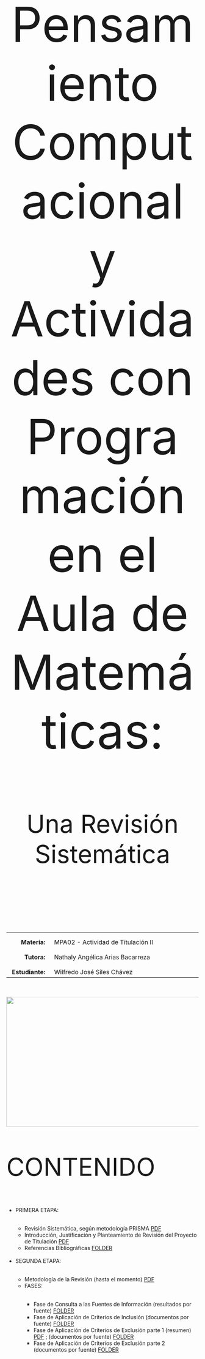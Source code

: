 <body>

<p style="padding-top:50px"></p>
<p align=center style="font-size:95pt;">Pensamiento Computacional y Actividades con Programación en el Aula de Matemáticas:</p>
<p align=center style="font-size:65px;">Una Revisión Sistemática</p>
<p align=left style="font-size:45px;"><br></p>
<table width=740px>
  <tr>
    <td width=100px style="text-align:right;vertical-align:top;padding-top:15px;padding-right:15px"><strong>Materia:</strong></td>
    <td width=640px style="vertical-align:top;padding-top:15px">MPA02 - Actividad de Titulación II</td>
  </tr>
  <tr>
    <td style="text-align:right;vertical-align:top;padding-top:15px;padding-right:15px"><strong>Tutora:</strong></td>
    <td style="vertical-align:top;padding-top:15px">Nathaly Angélica Arias Bacarreza</td>
  </tr>
  <tr>
    <td style="text-align:right;vertical-align:top;padding-top:15px;padding-right:15px"><strong>Estudiante:</strong></td>
    <td style="vertical-align:top;padding-top:15px">Wilfredo José Siles Chávez</td>
  </tr>
</table>
<p style="padding-top:20px"></p>
<p align=left><img src="https://code.intef.es/wp-content/uploads/2023/04/Foto-1-e1680602020880.png" width="740" height="340"/></a></p>
<p align=left style="font-size:65px;">CONTENIDO</p>
<ul>
  <li>PRIMERA ETAPA:</li><br>
  <ul>
    <li>Revisión Sistemática, según metodología PRISMA <a href="000_Inicios/PRISMA2020-S0300893221002748.pdf">PDF</a></li>
    <li>Introducción, Justificación y Planteamiento de Revisión del Proyecto de Titulación <a href="000_Inicios/Primera Etapa.pdf">PDF</a></li>
    <li>Referencias Bibliográficas <a href="000_Inicios/Referencias">FOLDER</a></li>
  </ul><br>
  <li>SEGUNDA ETAPA:</li><br>
  <ul>
    <li>Metodología de la Revisión (hasta el momento) <a href="001_Metodologia/Proyecto V8.pdf">PDF</a></li>
    <li>FASES:</li><br>
    <ul>
      <li>Fase de Consulta a las Fuentes de Información (resultados por fuente) <a href="001_Metodologia/1_Fase_Consulta">FOLDER</a></li>
      <li>Fase de Aplicación de Criterios de Inclusión (documentos por fuente) <a href="001_Metodologia/2_Fase_CI">FOLDER</a></li>
      <li>Fase de Aplicación de Criterios de Exclusión parte 1 (resumen) <a href="001_Metodologia/3_Fase_DUPs/WithOutDUPs.pdf">PDF</a> ; (documentos por fuente) <a href="001_Metodologia/3_Fase_DUPs">FOLDER</a></li>
      <li>Fase de Aplicación de Criterios de Exclusión parte 2 (documentos por fuente) <a href="001_Metodologia/4_Fase_Exclu">FOLDER</a></li>
    </ul>
  </ul>
</ul>

</body>



